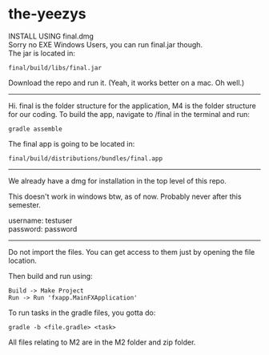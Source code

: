 # the-yeezys
INSTALL USING final.dmg  
Sorry no EXE Windows Users, you can run final.jar though.  
The jar is located in:
```
final/build/libs/final.jar
```
Download the repo and run it. (Yeah, it works better on a mac. Oh well.)

---

Hi. final is the folder structure for the application, M4 is the folder structure for our coding.
To build the app, navigate to /final in the terminal and run:
```
gradle assemble
```

The final app is going to be located in:
```
final/build/distributions/bundles/final.app
```

---
We already have a dmg for installation in the top level of this repo.

This doesn't work in windows btw, as of now. Probably never after this semester.

username: testuser  
password: password


---



Do not import the files. You can get access to them just by opening the file location.

Then build and run using:
```
Build -> Make Project
Run -> Run 'fxapp.MainFXApplication'
```

To run tasks in the gradle files, you gotta do:
```
gradle -b <file.gradle> <task>
```

All files relating to M2 are in the M2 folder and zip folder.